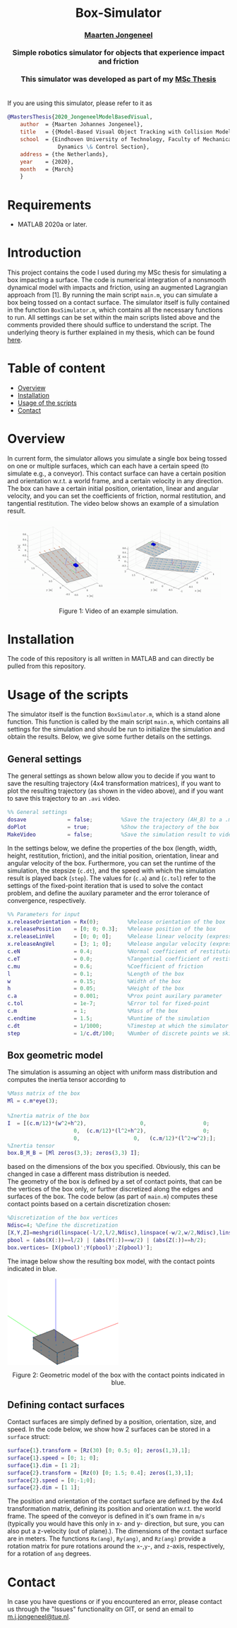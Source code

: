 <div align="center">
<h1 align="center">
Box-Simulator
</h1>
</div>
<div align="center">
<h3>
<a href="https://research.tue.nl/en/persons/maarten-jongeneel">Maarten Jongeneel</a>
<br>
<br>
Simple robotics simulator for objects that experience impact and friction
<br>
<br>
This simulator was developed as part of my <a href="https://research.tue.nl/en/studentTheses/model-based-visual-object-tracking-with-collision-models">MSc Thesis</a>
<br>
<br>
</h3>
</div>

If you are using this simulator, please refer to it as
```bibtex
@MastersThesis{2020_JongeneelModelBasedVisual,
    author  = {Maarten Johannes Jongeneel},
    title   = {{Model-Based Visual Object Tracking with Collision Models}},
    school  = {Eindhoven University of Technology, Faculty of Mechanical Engineering,
                Dynamics \& Control Section},
    address = {the Netherlands},
    year    = {2020},
    month   = {March}
    }
```
# Requirements
 - MATLAB 2020a or later. 

# Introduction

This project contains the code I used during my MSc thesis for simulating a box impacting a surface. The code is numerical integration of a nonsmooth dynamical model with impacts and friction, using an augmented Lagrangian approach from [1]. By running the main script `main.m`, you can simulate a box being tossed on a contact surface.
The simulator itself is fully contained in the function `BoxSimulator.m`, which contains all the necessary functions to run. All settings can be set within the main scripts listed above and the comments provided there should suffice to understand the script. The underlying theory is further explained in my thesis, which can be found [here](https://research.tue.nl/en/studentTheses/model-based-visual-object-tracking-with-collision-models).


Table of content
================
- [Overview](#overview)
- [Installation](#installation)
- [Usage of the scripts](#usage-of-the-scripts)
- [Contact](#contact)

# Overview
In current form, the simulator allows you simulate a single box being tossed on one or multiple surfaces, which can each have a certain speed (to simulate e.g., a conveyor). This contact surface can have a certain position and orientation w.r.t. a world frame, and a certain velocity in any direction. The box can have a certain initial position, orientation, linear and angular velocity, and you can set the coefficients of friction, normal restitution, and tangential restitution. The video below shows an example of a simulation result. 
<div align="center">
    <div style = "display: flex; align="center">
        <img src="static/box-simulator.gif" width="48%"/> 
        <img src="static/box-simulator2.gif" width="48%"/>
    </div>
    <p>Figure 1: Video of an example simulation.</p>
</div>

# Installation
The code of this repository is all written in MATLAB and can directly be pulled from this repository. 

# Usage of the scripts
The simulator itself is the function `BoxSimulator.m`, which is a stand alone function. This function is called by the main script `main.m`, which contains all settings for the simulation and should be run to initialize the simulation and obtain the results. Below, we give some further details on the settings.<br>

## General settings
The general settings as shown below allow you to decide if you want to save the resulting trajectory (4x4 transformation matrices), if you want to plot the resulting trajectory (as shown in the video above), and if you want to save this trajectory to an `.avi` video.
```matlab
%% General settings
dosave             = false;         %Save the trajectory (AH_B) to a .mat file
doPlot             = true;          %Show the trajectory of the box
MakeVideo          = false;         %Save the simulation result to video
```

In the settings below, we define the properties of the box (length, width, height, restitution, friction), and the initial position, orientation, linear and angular velocity of the box. Furthermore, you can set the runtime of the simulation, the stepsize (`c.dt`), and the speed with which the simulation result is played back (`step`). The values for (`c.a`) and (`c.tol`) refer to the settings of the fixed-point iteration that is used to solve the contact problem, and define the auxilary parameter and the error tolerance of convergence, respectively.
```matlab
%% Parameters for input
x.releaseOrientation = Rx(0);         %Release orientation of the box            [deg]
x.releasePosition    = [0; 0; 0.3];   %Release position of the box               [m]
x.releaseLinVel      = [0; 0; 0];     %Release linear velocity (expressed in B)  [m/s]
x.releaseAngVel      = [3; 1; 0];     %Release angular velocity (expressed in B) [rad/s]
c.eN                 = 0.4;           %Normal coefficient of restitution         [-]
c.eT                 = 0.0;           %Tangential coefficient of restitution     [-]
c.mu                 = 0.6;           %Coefficient of friction                   [-]
l                    = 0.1;           %Length of the box                         [m]
w                    = 0.15;          %Width of the box                          [m]
h                    = 0.05;          %Height of the box                         [m]
c.a                  = 0.001;         %Prox point auxilary parameter             [-]
c.tol                = 1e-7;          %Error tol for fixed-point                 [-]
c.m                  = 1;             %Mass of the box                           [kg]  
c.endtime            = 1.5;           %Runtime of the simulation                 [s]
c.dt                 = 1/1000;        %Timestep at which the simulator runs      [s]
step                 = 1/c.dt/100;    %Number of discrete points we skip per shown frame
```

## Box geometric model
The simulation is assuming an object with uniform mass distribution and computes the inertia tensor according to 
```matlab
%Mass matrix of the box
Ml = c.m*eye(3);

%Inertia matrix of the box
I  = [(c.m/12)*(w^2+h^2),                 0,                  0;
                     0,  (c.m/12)*(l^2+h^2),                  0;
                     0,                 0,   (c.m/12)*(l^2+w^2);];
%Inertia tensor
box.B_M_B = [Ml zeros(3,3); zeros(3,3) I];
```
based on the dimensions of the box you specified. Obviously, this can be changed in case a different mass distribution is needed.<br>
The geometry of the box is defined by a set of contact points, that can be the vertices of the box only, or further discretized along the edges and surfaces of the box. The code below (as part of `main.m`) computes these contact points based on a certain discretization chosen:
```matlab
%Discretization of the box vertices
Ndisc=4; %Define the discretization 
[X,Y,Z]=meshgrid(linspace(-l/2,l/2,Ndisc),linspace(-w/2,w/2,Ndisc),linspace(-h/2,h/2,Ndisc));
pbool = (abs(X(:))==l/2) | (abs(Y(:))==w/2) | (abs(Z(:))==h/2);
box.vertices= [X(pbool)';Y(pbool)';Z(pbool)'];
```
The image below show the resulting box model, with the contact points indicated in blue.
<div align="center">
    <div style = "display: flex; align="center">
        <img src="static/boxmodel.png" width="50%"/> 
    </div>
    <p>Figure 2: Geometric model of the box with the contact points indicated in blue.</p>
</div>

## Defining contact surfaces
Contact surfaces are simply defined by a position, orientation, size, and speed. In the code below, we show how 2 surfaces can be stored in a `surface` struct:
```matlab
surface{1}.transform = [Rz(30) [0; 0.5; 0]; zeros(1,3),1];
surface{1}.speed = [0; 1; 0];
surface{1}.dim = [1 2];
surface{2}.transform = [Rz(0) [0; 1.5; 0.4]; zeros(1,3),1];
surface{2}.speed = [0;-1;0];
surface{2}.dim = [1 1];
```
The position and orientation of the contact surface are defined by the 4x4 transformation matrix, defining its position and orientation w.r.t. the world frame. The speed of the conveyor is defined in it's own frame in `m/s` (typically you would have this only in x- and y- direction, but sure, you can also put a z-velocity (out of plane).). The dimensions of the contact surface are in meters. The functions `Rx(ang)`, `Ry(ang)`, and `Rz(ang)` provide a rotation matrix for pure rotations around the `x`-,`y`-, and `z`-axis, respectively, for a rotation of `ang` degrees.  

# Contact
In case you have questions or if you encountered an error, please contact us through the "Issues" functionality on GIT, or send an email to [m.j.jongeneel@tue.nl](mailto:m.j.jongeneel@tue.nl). 

